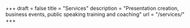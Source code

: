 +++
draft 			= false
title 				= "Services"
description	= "Presentation creation, business events, public speaking training and coaching"
url 					= "/services/"
+++

